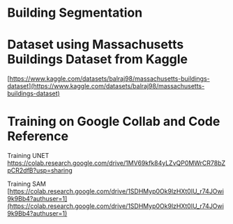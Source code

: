 # Building Segmentation

# Dataset using Massachusetts Buildings Dataset from Kaggle
[https://www.kaggle.com/datasets/balraj98/massachusetts-buildings-dataset](https://www.kaggle.com/datasets/balraj98/massachusetts-buildings-dataset)

# Training on Google Collab and Code Reference
Training UNET	https://colab.research.google.com/drive/1MV69kfk84yLZvQP0MWrCR78bZpCR2dfB?usp=sharing

Training SAM	[https://colab.research.google.com/drive/1SDHMyp0Ok9lzHXt0IU_r74JOwi9k9Bb4?authuser=1](https://colab.research.google.com/drive/1SDHMyp0Ok9lzHXt0IU_r74JOwi9k9Bb4?authuser=1)

